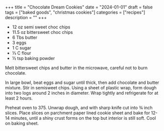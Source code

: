 ﻿+++
title = "Chocolate Dream Cookies"
date = "2024-01-01"
draft = false
tags = ["baked goods", "christmas cookies"]
categories = ["recipes"]
description = ""
+++

* 12 oz semi sweet choc chips
* 11.5 oz bittersweet choc chips
* 6 Tbs butter
* 3 eggs
* 1 C sugar
* ⅓ C flour
* ½ tsp baking powder

Melt bittersweet chips and butter in the microwave, careful not to burn chocolate.

In large bowl, beat eggs and sugar until thick, then add chocolate and butter mixture. Stir in semisweet chips. Using a sheet of plastic wrap, form dough into two logs around 2 inches in diameter. Wrap tightly and refrigerate for at least 2 hours.

Preheat oven to 375. Unwrap dough, and with sharp knife cut into ¾ inch slices. Place slices on parchment paper lined cookie sheet and bake for 12-14 minutes, until a shiny crust forms on the top but interior is still soft. Cool on baking sheet.